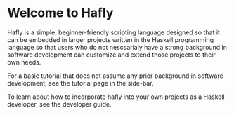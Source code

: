 # Welcome to Hafly

Hafly is a simple, beginner-friendly scripting language designed so that it can be embedded in larger projects written in the Haskell programming language so that users who do not nescsarialy have a strong background in software development can customize and extend those projects to their own needs.

For a basic tutorial that does not assume any prior background in software development, see the tutorial page in the side-bar.

To learn about how to incorporate hafly into your own projects as a Haskell developer, see the developer guide.